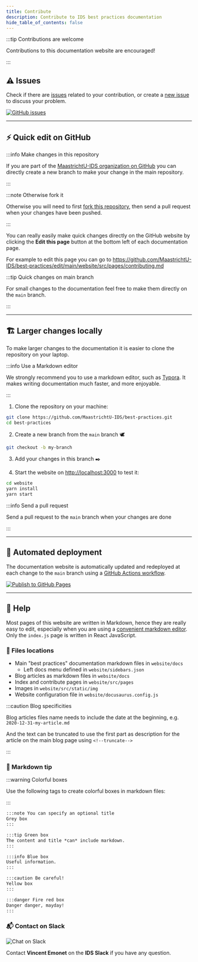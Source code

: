 ```yaml
---
title: Contribute
description: Contribute to IDS best practices documentation
hide_table_of_contents: false
---
```


:::tip Contributions are welcome

Contributions to this documentation website are encouraged!

:::

## ⚠️ Issues

Check if there are [issues](https://github.com/MaastrichtU-IDS/best-practices/issues) related to your contribution, or create a [new issue](https://github.com/MaastrichtU-IDS/best-practices/issues/new) to discuss your problem. 

<a href="https://github.com/MaastrichtU-IDS/best-practices/issues" target="_blank" rel="noopener noreferrer" aria-label="GitHub issues">
    <img alt="GitHub issues" src="https://img.shields.io/github/issues/MaastrichtU-IDS/best-practices?label=best-practices"/>
</a>

---

## ⚡ Quick edit on GitHub

:::info Make changes in this repository

If you are part of the [MaastrichtU-IDS organization on GitHub](https://github.com/MaastrichtU-IDS) you can directly create a new branch to make your change in the main repository. 

:::

:::note Otherwise fork it

Otherwise you will need to first [fork this repository](https://github.com/MaastrichtU-IDS/best-practices/fork), then send a pull request when your changes have been pushed.

:::

You can really easily make quick changes directly on the GitHub website by clicking the **Edit this page** button at the bottom left of each documentation page.

For example to edit this page you can go to https://github.com/MaastrichtU-IDS/best-practices/edit/main/website/src/pages/contributing.md

:::tip Quick changes on main branch

For small changes to the documentation feel free to make them directly on the `main` branch.

:::

---

## 🏗️ Larger changes locally

To make larger changes to the documentation it is easier to clone the repository on your laptop.

:::info Use a Markdown editor

We strongly recommend you to use a markdown editor, such as [Typora](https://typora.io/). It makes writing documentation much faster, and more enjoyable.

:::

1. Clone the repository on your machine:

```bash
git clone https://github.com/MaastrichtU-IDS/best-practices.git
cd best-practices
```

2. Create a new branch from the `main` branch 🕊️

```bash
git checkout -b my-branch
```

3. Add your changes in this branch ✒️

4. Start the website on [http://localhost:3000](http://localhost:3000) to test it:

```bash
cd website
yarn install
yarn start
```

:::info Send a pull request

Send a pull request to the `main` branch when your changes are done

:::

---

## 🔄 Automated deployment

The documentation website is automatically updated and redeployed at each change to the `main` branch using a [GitHub Actions workflow](https://github.com/MaastrichtU-IDS/best-practices/actions).

[![Publish to GitHub Pages](https://github.com/MaastrichtU-IDS/best-practices/workflows/Publish%20to%20GitHub%20Pages/badge.svg)](https://github.com/MaastrichtU-IDS/best-practices/actions?query=workflow%3A%22Publish+to+GitHub+Pages%22)

---

## 📝 Help

Most pages of this website are written in Markdown, hence they are really easy to edit, especially when you are using a [convenient markdown editor](https://typora.io/). Only the `index.js` page is written in React JavaScript.

### 🔎 Files locations

* Main "best practices" documentation markdown files in `website/docs`
  * Left docs menu defined in `website/sidebars.json` 
* Blog articles as markdown files in `website/docs`
* Index and contribute pages in `website/src/pages`
* Images in `website/src/static/img`
* Website configuration file in `website/docusaurus.config.js` 

:::caution Blog specificities

Blog articles files name needs to include the date at the beginning, e.g. `2020-12-31-my-article.md`

And the text can be truncated to use the first part as description for the article on the main blog page using `<!--truncate-->`

:::

### 🦄 Markdown tip

:::warning Colorful boxes

Use the following tags to create colorful boxes in markdown files:

:::

```markdown
:::note You can specify an optional title
Grey box
:::

:::tip Green box
The content and title *can* include markdown.
:::

:::info Blue box
Useful information.
:::

:::caution Be careful!
Yellow box
:::

:::danger Fire red box
Danger danger, mayday!
:::
```

### 📬 Contact on Slack

<img alt="Chat on Slack" src="https://img.shields.io/badge/Chat%20on-Slack-blueviolet"/>

Contact **Vincent Emonet** on the **IDS Slack** if you have any question.